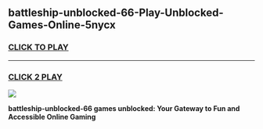 
## battleship-unblocked-66-Play-Unblocked-Games-Online-5nycx
<h3>
<a href="https://premium76.site?title=battleship-unblocked-66&ref=25A">CLICK TO PLAY</a></h3>
<hr>

<h3>
<a href="https://premium76.site?title=battleship-unblocked-66&ref=25A">CLICK 2 PLAY</a>
  
</h3>

<a href="https://premium76.site?title=battleship-unblocked-66&ref=25A"><img src="https://clearcache.store/games.png"></a>


**battleship-unblocked-66 games unblocked: Your Gateway to Fun and Accessible Online Gaming**
